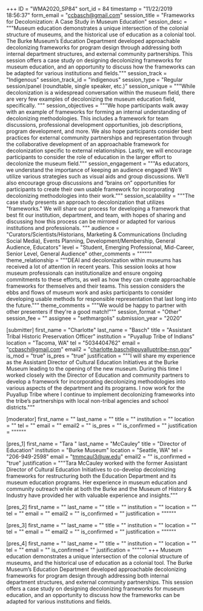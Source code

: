 +++
ID = "WMA2020_SP84"
sort_id = 84
timestamp = "11/22/2019 18:56:37"
form_email = "ccbasch@gmail.com"
session_title = "Frameworks for Decolonization: A Case Study in Museum Education"
session_desc = """Museum education demonstrates a unique intersection of the colonial structure of museums, and the historical use of education as a colonial tool. The Burke Museum’s Education Department developed approachable decolonizing frameworks for program design through addressing both internal department structures, and external community partnerships. This session offers a case study on designing decolonizing frameworks for museum education, and an opportunity to discuss how the frameworks can be adapted for various institutions and fields."""
session_track = "Indigenous"
session_track_id = "indigenous"
session_type = "Regular session/panel (roundtable, single speaker, etc.)"
session_unique = """While decolonization is a widespread conversation within the museum field, there are very few examples of decolonizing the museum education field, specifically. """
session_objectives = """We hope participants walk away with an example of frameworks for forming an internal understanding of decolonizing methodologies. This includes a framework for team discussions, professional development opportunities, job descriptions, program development, and more. We also hope participants consider best practices for external community partnerships and representation through the collaborative development of an approachable framework for decolonization specific to external relationships. Lastly, we will encourage participants to consider the role of education in the larger effort to decolonize the museum field."""
session_engagement = """As educators, we understand the importance of keeping an audience engaged! We’ll utilize various strategies such as visual aids and group discussions. We’ll also encourage group discussions and  “brains on” opportunities for participants to create their own usable framework for incorporating decolonizing methodologies into their work."""
session_scalability = """The case study presents an approach to decolonization that utilizes "frameworks." We will share our process for developing a framework that best fit our institution, department, and team, with hopes of sharing and discussing how this process can be mirrored or adapted for various institutions and professionals. """
audience = "Curators/Scientists/Historians, Marketing & Communications (Including Social Media), Events Planning, Development/Membership, General Audience, Educators"
level = "Student, Emerging Professional, Mid-Career, Senior Level, General Audience"
other_comments = """"""
theme_relationship = """DEAI and decolonization within museums has received a lot of attention in recent years. This session looks at how museum professionals can institutionalize and ensure ongoing commitments to these efforts, as well as how they can create approachable frameworks for themselves and their teams. This session considers the ebbs and flows of museum work and asks participants to consider developing usable methods for responsible representation that last long into the future."""
theme_comments = """We would be happy to partner with other presenters if they're a good match!"""
session_format = "Other"
session_fee = ""
assignee = "sethmargolis"
submission_year = "2020"

[submitter]
first_name = "Charlotte"
last_name = "Basch"
title = "Assistant Tribal Historic Preservation Officer"
institution = "Puyallup Tribe of Indians"
location = "Tacoma, WA"
tel = "5034404762"
email = "ccbasch@gmail.com"
email2 = "charlotte.basch@puyalluptribe-nsn.gov"
is_mod = "true"
is_pres = "true"
justification = """I will share my experience as the Assistant Director of Cultural Education Initiatives at the Burke Museum leading to the opening of the new museum. During this time I worked closely with the Director of Education and community partners to develop a framework for incorporating decolonizing methodologies into various aspects of the department and its programs. I now work for the Puyallup Tribe where I continue to implement decolonizing frameworks into the tribe’s partnerships with local non-tribal agencies and school districts."""

[moderator]
first_name = ""
last_name = ""
title = ""
institution = ""
location = ""
tel = ""
email = ""
email2 = ""
is_pres = ""
is_confirmed = ""
justification = """"""

[pres_1]
first_name = "Tara "
last_name = "McCauley"
title = "Director of Education"
institution = "Burke Museum"
location = "Seattle, WA"
tel = "206-949-2598"
email = "tmmcaul3@uw.edu"
email2 = ""
is_confirmed = "true"
justification = """Tara McCauley worked with the former Assistant Director of Cultural Education Initiatives to co-develop decolonizing frameworks for restructuring both the Education Department and its museum education programs. Her experience in museum education and community outreach while at both the Burke and the Museum of History & Industry have provided her with valuable experience and insights."""

[pres_2]
first_name = ""
last_name = ""
title = ""
institution = ""
location = ""
tel = ""
email = ""
email2 = ""
is_confirmed = ""
justification = """"""

[pres_3]
first_name = ""
last_name = ""
title = ""
institution = ""
location = ""
tel = ""
email = ""
email2 = ""
is_confirmed = ""
justification = """"""

[pres_4]
first_name = ""
last_name = ""
title = ""
institution = ""
location = ""
tel = ""
email = ""
is_confirmed = ""
justification = """"""
+++
Museum education demonstrates a unique intersection of the colonial structure of museums, and the historical use of education as a colonial tool. The Burke Museum’s Education Department developed approachable decolonizing frameworks for program design through addressing both internal department structures, and external community partnerships. This session offers a case study on designing decolonizing frameworks for museum education, and an opportunity to discuss how the frameworks can be adapted for various institutions and fields.